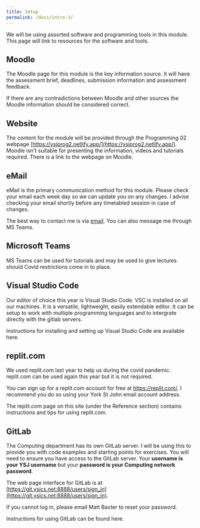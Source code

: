 ```yaml
---
title: Setup
permalink: /docs/intro-3/
---
```


We will be using assorted software and programming tools in this module. This page will link to resources for the software and tools.  

## Moodle

The Moodle page for this module is the key information source. It will have the assessment brief, deadlines, submission information and assessment feedback.  

If there are any contradictions between Moodle and other sources the Moodle information should be considered correct. 

## Website

The content for the module will be provided through the Programming 02 webpage [https://ysjprog2.netlify.app/](https://ysjprog2.netlify.app/). Moodle isn't suitable for presenting the information, videos and tutorials required. There is a link to the webpage on Moodle.

## eMail

eMail is the primary communication method for this module. Please check your email each week day so we can update you on any changes. I advise checking your email shortly before any timetabled session in case of changes.  

The best way to contact me is via [email](mailto:a.guest@yorksj.ac.uk). You can also message me through MS Teams.

## Microsoft Teams

MS Teams can be used for tutorials and may be used to give lectures should Covid restrictions come in to place.   

## Visual Studio Code
Our editor of choice this year is Visual Studio Code. VSC is installed on all our machines. It is a versatile, lightweight, easily extendable editor. It can be setup to work with multiple programming languages and to intergrate directly with the gitlab servers.  

Instructions for installing and setting up Visual Studio Code are available here.

## replit.com
We used replit.com last year to help us during the covid pandemic. replit.com can be used again this year but it is not required.

You can sign up for a replit.com account for free at https://replit.com/. I recommend you do so using your York St John email account address.

The replit.com page on this site (under the Reference section) contains instructions and tips for using replit.com.

## GitLab

The Computing department has its own GitLab server. I will be using this to provide you with code examples and starting points for exercises. You will need to ensure you have access to the GitLab server. Your **username is your YSJ username** but your **password is your Computing network password**.  

The web page interface for GitLab is at [https://git.ysjcs.net:8888/users/sign_in](https://git.ysjcs.net:8888/users/sign_in).  

If you cannot log in, please email Matt Baxter to reset your password.  

Instructions for using GitLab can be found here.